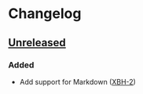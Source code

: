 # Changelog

## [Unreleased]

### Added

- Add support for Markdown ([XBH-2](https://github.com/isnullxbh/isnullxbh.me/issues/2))

[Unreleased]: https://github.com/isnullxbh/isnullxbh.me/compare/master...HEAD
